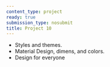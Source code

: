 ```yaml
---
content_type: project
ready: true
submission_type: nosubmit
title: Project 10
---
```


- Styles and themes.
- Material Design, dimens, and colors.
- Design for everyone
